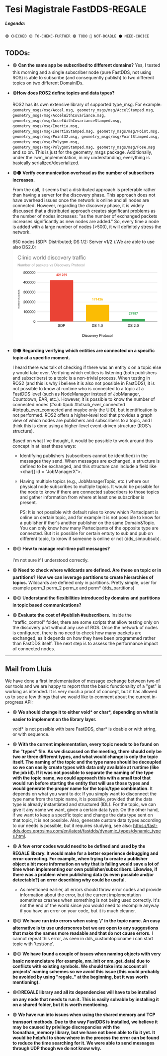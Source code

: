 # Tesi Magistrale FastDDS-REGALE
##### Legenda:
`
🟢 CHECKED
🟡 TO-CHEKC-FURTHER
🟣 TODO
🔴 NOT-DOABLE
⚫ NEED-CHOICE
`
## TODOs:
- 🟢 **Can the same app be subscribed to different domains?**
    Yes, I tested this morning and a single subscriber node (pure FastDDS, not using ROS) is able to subscribe (and consequently publish) to two different topics on two different DomainIDs.

- 🟢**How does ROS2 define topics and data types?**
 
    ROS2 has its own extensive library of supported type_msg. For example: ```geometry_msgs/msg/Accel.msg, geometry_msgs/msg/AccelStamped.msg, geometry_msgs/msg/AccelWithCovariance.msg, geometry_msgs/msg/AccelWithCovarianceStamped.msg, geometry_msgs/msg/Inertia.msg, geometry_msgs/msg/InertiaStamped.msg, geometry_msgs/msg/Point.msg, geometry_msgs/msg/Point32.msg, geometry_msgs/msg/PointStamped.msg, geometry_msgs/msg/Polygon.msg, geometry_msgs/msg/PolygonStamped.msg, geometry_msgs/msg/Pose.msg``` and so on. This is just for the geometry_msgs package. Additionally, under the rwm_implementation, in my understanding, everything is basically serialized/deserialized.

- 🟢⚫ **Verify communication overhead as the number of subscribers increases.**

    From the call, it seems that a distributed approach is preferable rather than having a server for the discovery phase. This approach does not have overhead issues once the network is online and all nodes are connected. However, regarding the discovery phase, it is widely discussed that a distributed approach creates significant problems as the number of nodes increases: "as the number of exchanged packets increases significantly as new nodes are added." So, every time a node is added with a large number of nodes (>500), it will definitely stress the network. 
    
    650 nodes (SDP: Distributed; DS 1/2: Server v1/2 ).We are able to use also DS2.0: ![IMAGE](image.png)


- 🟢⚫ **Regarding verifying which entities are connected on a specific topic at a specific moment.**

    I heard there was talk of checking if there was an entity x on a topic else y would take over. Verifying which entities is listening (both publishers and subscribers) to a topic is a non-trivial process. When testing in ROS2 (and this is why i believe it is also not possible in FastDDS), it is not possible to know at runtime who is connected to a topic at a FastDDS level (such as NodeManager instead of JobManager, Countdown, EAR, etc.). However, it is possible to know the number of connected nodes (#sub #pub #totsub_ever_connected #totpub_ever_connected and maybe only the UID), but identification is not performed. ROS2 offers a higher-level tool that provides a graph view of which nodes are publishers and subscribers to a topic, and I think this is done using a higher-level event-driven structure (ROS's structure).

    Based on what I've thought, it would be possible to work around this concept in at least these ways:

  - Identifying publishers (subscribers cannot be identified) in the messages they send. When messages are exchanged, a structure is defined to be exchanged, and this structure can include a field like <char[] id = "JobManagerX">.
  - Having multiple topics (e.g., JobManagerTopic, etc.) where our physical node subscribes to multiple topics. It would be possible for the node to know if there are connected subscribers to those topics and gather information from where at least one subscriber is present.

    PS: It is not possible with default rules to know which Partecipant is online on certain topic, and for example it is not possible to know for a publisher if ther's another publisher on the same Domain&Topic. You can only know how many Partecipants of the opposite type are connected. But it is possible for certain entuty to sub and pub on different topic, to know if someone is online or not (dds_simpubsub).

- 🟢🟡 **How to manage real-time pull messages?**

    I'm not sure if I understood correctly.

- 🟢 **Need to check where wildcards are defined. Are these on topic or in partitions? How we can leverage partitions to create hierarchies of topics.** Wildcards are defined only in partitions. Pretty simple, user for example perm_1 perm_2 perm_x and perm*  (dds_partitions)

- 🟢🟡 **Understand the flexibilities introduced by domains and partitions in topic based communications?**

- 🟢 **Evaluate the cost of #publish #subscribers.**
    Inside the "traffic_control" folder, there are some scripts that allow testing only on the discovery part without any use of ROS. Once the network of nodes is configured, there is no need to check how many packets are exchanged, as it depends on how they have been programmed rather than FastDDS itself. The next step is to assess the performance impact of connected nodes.

---

## Mail from Lluis

We have done a first implementation of message exchange between two of our tools and we are happy to report that the basic functionality of a "get" is working as intended. It is very much a proof of concept, but it has allowed us to see a few things that we would like to comment about the current in-progress API:

- 🟢 **We should change it to either void\* or char\*, depending on what is easier to implement on the library layer.**

    void* is not possible with bare FastDDS, char* is doable or with string, or with sequence<char>.

- 🟢 **With the current implementation, every topic needs to be found on the "types" file. As we discussed on the meeting, there should only be two or three different types, and what would change is only the topic itself. The naming of the topic and the type name should be decoupled so we can easily create types with data only available at runtime (like the job id). If it was not possible to separate the naming of the type with the topic name, we could approach this with a small tool that would run before starting the entity that will use those types and would generate the proper name for the topic/type combination.**
    It depends on what you want to do: If you simply want to disconnect the type name from the topic name, it is possible, provided that the data type is already instantiated and structured (IDL). For the topic, we can give it any name we want, given a certain data type. On the other hand, if we want to keep a specific topic and change the data type sent on that topic, it is not possible. Also, generate custom data types according to our needs is possible, but it requires studying, see also: https://fast-dds.docs.eprosima.com/en/latest/fastdds/dynamic_types/dynamic_types.html.
- 🟣 **A few error codes would need to be defined and used by the REGALE library. It would make for a better experience debugging and error-correcting. For example, when trying to create a publisher object a bit more information on why that is failing would save a lot of time when implementing our own publisher/subscribers. Likewise, if there was a problem when publishing data (is even possible and/or detectable?) an error describing why could be useful.**
  -  As mentioned earlier, all errors should throw error codes and provide information about the error, but the current implementation sometimes crashes when something is not being used correctly. It's not the end of the world since you would need to recompile anyway if you have an error on your code, but it is much cleaner.

- 🟢🟡 **We have run into errors when using '/' in the topic name. An easy alternative is to use underscores but we are open to any suggestions that make the names more readable and that do not cause errors.**
    I cannot repeat this error, as seen in dds_customtopicname i can start topic with 'test/one'.

- 🟣🟡 **We have found a couple of issues when naming objects with very basic nomenclature (for example, nm_init or nm_get_data) due to conflicts with existing symbols. We should take into account all projects' naming schemes so we avoid this issue (this could probably be avoided by using "regale_" at the beginning, but it was worth mentioning).**
  
- 🟣🟡**REGALE library and all its dependencies will have to be installed on any node that needs to run it. This is easily solvable by installing it on a shared folder, but it is worth mentioning.**

- 🟢 **We have run into issues when using the shared memory and TCP transport methods. Due to the way FastDDS is installed, we believe it may be caused by privilege discrepancies with the foonathan_memory library, but we have not been able to fix it yet. It would be helpful to show where in the process the error can be found to reduce the time searching for it. We were able to send messages through UDP though we do not know why.**


